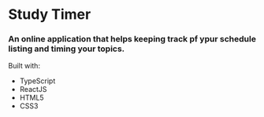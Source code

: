 # Study Timer
### An online application that helps keeping track pf ypur schedule listing and timing your topics.

Built with: 
- TypeScript
- ReactJS
- HTML5
- CSS3
